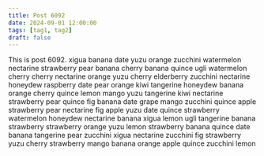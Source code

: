 ```yaml
---
title: Post 6092
date: 2024-09-01 12:00:00
tags: [tag1, tag2]
draft: false
---
```

This is post 6092.
xigua
banana
date
yuzu
orange
zucchini
watermelon
nectarine
strawberry
pear
banana
cherry
banana
quince
ugli
watermelon
cherry
cherry
nectarine
orange
yuzu
cherry
elderberry
zucchini
nectarine
honeydew
raspberry
date
pear
orange
kiwi
tangerine
honeydew
banana
orange
cherry
quince
lemon
mango
yuzu
tangerine
kiwi
nectarine
strawberry
pear
quince
fig
banana
date
grape
mango
zucchini
quince
apple
strawberry
pear
nectarine
fig
apple
yuzu
date
quince
strawberry
watermelon
honeydew
nectarine
banana
xigua
lemon
ugli
tangerine
banana
strawberry
strawberry
orange
yuzu
lemon
strawberry
banana
quince
date
banana
tangerine
pear
zucchini
xigua
nectarine
zucchini
fig
strawberry
yuzu
cherry
strawberry
mango
banana
orange
apple
quince
zucchini
lemon
